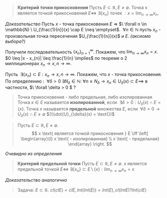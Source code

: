 >**Критерий точки прикосновения**
>Пусть $E \subset \mathbb{R}, E \neq \emptyset$. Точка x является точкой прикосновений $E \iff \ \exists \{ x_{n} \}$ точек $: x = \lim_{ n \to \infty }x_{n}$.

*Доказательство*
Пусть $x$ - точка прикосновения $E$ => $\ \forall n \in \mathbb{N} \ U_{\frac{1}{n}}(x) \cap E \neq \emptyset$. $\ \forall n \in \mathbb{N}$ пусть $x_{n}$ - произвольная точка пересечения $U_{\frac{1}{n}}(x)$ и $E$. *(аксиома выбора?)* 

Получили последовательность $\{ x_{n} \}_{n=1}^{\infty}$. Покажем, что $\lim_{ n \to \infty }x_{n} =x$. 
$0 \leq |x - x_{n}| \leq \frac{1}{n} \implies$ по теореме о 2 миллиционерах $x_{n} \to x, n \to \infty$.

Пусть $\ \exists \{ x_{n} \} \subset E : x_{n} \to x, n \to \infty$. Покажем, что $x$ - точка прикосновения.
По определению : $\ \forall \delta > 0 \ \exists N_{\delta} \in \mathbb{N} : \ \forall n \geq N_{\delta} \to x_{n} \in U_{\delta}(x) \subset E \implies$ в частности, $\ \forall \delta > 0 \$
?

>Точка прикосновения - либо предельная, либо изолированная
>Точка $x \in E$ называется **изолированной**, если $\ \exists \delta > 0 : U_{\delta}(x) \cap E = \{ x \}$. 
>Точка $x$ называется **предельной** множества $E$, если $\ \forall \delta > 0 \to \dot{U}_{\delta}(x) \cap E \neq \emptyset$ $(\\\dot{U}_{\delta}(x) = \text{})$

>Пусть $E \subset \mathbb{R}, E \neq \emptyset$. 
$$ x \text{ является точкой прикосновения } E \iff
\left[ \begin{array}{l}
x \text{ - изолированная} \\
x \text{ - предельная}
\end{array} \right.
$$

*Очевидно из определения*

>**Критерий предельной точки**
>Пусть $E \subset \mathbb{R}, E \neq \emptyset$. 
>$x$ является предельной точкой $E \iff \ \exists \{ x_{n} \} \subset E\setminus \{ x \} : \lim_{ n \to \infty }x_{n} = x$

*Доказательство аналогично*

>Задача: $E \subset \mathbb{R}$. $cl(clE) = clE, Int(Int(E)) = Int(E), cl(IntE) ? Int(clE)$